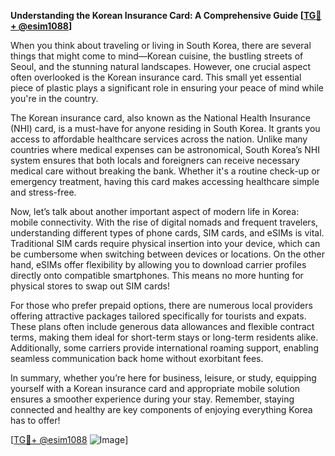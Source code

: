**Understanding the Korean Insurance Card: A Comprehensive Guide [[TG💪+ @esim1088](https://t.me/s/esim1088)]**

When you think about traveling or living in South Korea, there are several things that might come to mind—Korean cuisine, the bustling streets of Seoul, and the stunning natural landscapes. However, one crucial aspect often overlooked is the Korean insurance card. This small yet essential piece of plastic plays a significant role in ensuring your peace of mind while you're in the country.

The Korean insurance card, also known as the National Health Insurance (NHI) card, is a must-have for anyone residing in South Korea. It grants you access to affordable healthcare services across the nation. Unlike many countries where medical expenses can be astronomical, South Korea’s NHI system ensures that both locals and foreigners can receive necessary medical care without breaking the bank. Whether it's a routine check-up or emergency treatment, having this card makes accessing healthcare simple and stress-free.

Now, let’s talk about another important aspect of modern life in Korea: mobile connectivity. With the rise of digital nomads and frequent travelers, understanding different types of phone cards, SIM cards, and eSIMs is vital. Traditional SIM cards require physical insertion into your device, which can be cumbersome when switching between devices or locations. On the other hand, eSIMs offer flexibility by allowing you to download carrier profiles directly onto compatible smartphones. This means no more hunting for physical stores to swap out SIM cards!

For those who prefer prepaid options, there are numerous local providers offering attractive packages tailored specifically for tourists and expats. These plans often include generous data allowances and flexible contract terms, making them ideal for short-term stays or long-term residents alike. Additionally, some carriers provide international roaming support, enabling seamless communication back home without exorbitant fees.

In summary, whether you’re here for business, leisure, or study, equipping yourself with a Korean insurance card and appropriate mobile solution ensures a smoother experience during your stay. Remember, staying connected and healthy are key components of enjoying everything Korea has to offer! 

[[TG💪+ @esim1088](https://t.me/s/esim1088) ![Image](https://i.postimg.cc/Y0z9fWf4/image.png)]